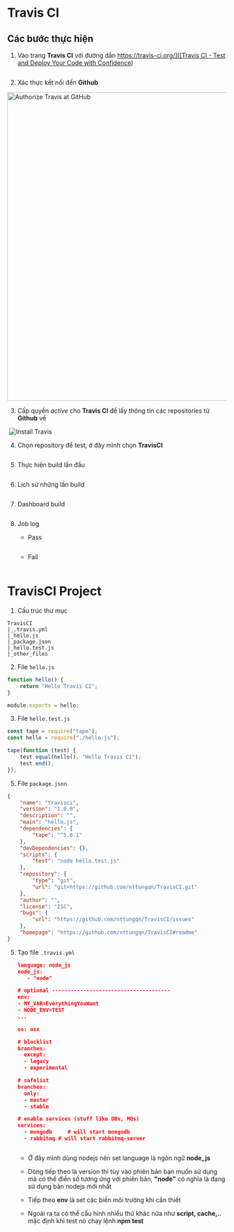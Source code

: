 # Travis CI

## Các bước thực hiện

1. Vào trang **Travis CI** với đường dẫn [https://travis-ci.org/]([Travis CI - Test and Deploy Your Code with Confidence](https://travis-ci.org/))

<img src="./images/2020-12-05-13-05-52-image.png" title="" alt="" data-align="center">

2. Xác thực kết nối đến **Github**

<img title="" src="https://user-images.githubusercontent.com/7784660/42060974-e6384036-7b28-11e8-9aa1-1535dabe0dee.jpg" alt="Authorize Travis at GitHub" data-align="center" width="707">

3. Cấp quyền _active_ cho **Travis CI** để lấy thông tin các repositories từ **Github** về

<img src="./images/2020-12-05-13-16-20-image.png" title="" alt="" data-align="center">

<img src="https://user-images.githubusercontent.com/7784660/42060973-e61fe702-7b28-11e8-8e40-f99e26281750.jpg" title="" alt="Install Travis" data-align="center">

4. Chọn repository để test, ở đây mình chọn **TravisCI**

<img src="./images/2020-12-05-13-21-59-image.png" title="" alt="" data-align="center">

5. Thực hiện build lần đầu

<img src="./images/2020-12-05-14-36-13-image.png" title="" alt="" data-align="center">

6. Lịch sử những lần build
   
   <img src="./images/2020-12-05-14-37-45-image.png" title="" alt="" data-align="center">

7. Dashboard build

<img src="./images/2020-12-05-14-55-16-image.png" title="" alt="" data-align="center">

8. Job log
   
   - Pass
     
     <img title="" src="./images/2020-12-05-14-56-41-image.png" alt="" data-align="center">
   
   - Fail
     
     <img src="./images/2020-12-05-14-57-59-image.png" title="" alt="" data-align="center">

# TravisCI Project

1. Cấu trúc thư mục

```
TravisCI
|_.travis.yml
|_hello.js
|_package.json
|_hello.test.js
|_other_files
```

2. File `hello.js`

```javascript
function hello() {
    return "Hello Travis CI";
}

module.exports = hello;
```

3. File `hello.test.js`

```javascript
const tape = require("tape");
const hello = require("./hello.js");

tape(function (test) {
    test.equal(hello(), "Hello Travis CI");
    test.end();
});
```

5. File `package.json`

```json
{
    "name": "travisci",
    "version": "1.0.0",
    "description": "",
    "main": "hello.js",
    "dependencies": {
        "tape": "^5.0.1"
    },
    "devDependencies": {},
    "scripts": {
        "test": "node hello.test.js"
    },
    "repository": {
        "type": "git",
        "url": "git+https://github.com/nttungqn/TravisCI.git"
    },
    "author": "",
    "license": "ISC",
    "bugs": {
        "url": "https://github.com/nttungqn/TravisCI/issues"
    },
    "homepage": "https://github.com/nttungqn/TravisCI#readme"
}
```

5. Tạo file `.travis.yml`
   
   ```json
   language: node_js
   node_js:
      - "node"
   
   # optional --------------------------------------
   env:
   - MY_VAR=EverythingYouWant
   - NODE_ENV=TEST
   ...
   
   os: osx
   
   # blocklist
   branches:
     except:
     - legacy
     - experimental
   
   # safelist
   branches:
     only:
     - master
     - stable
   
   # enable services (stuff like DBs, MQs)
   services:
     - mongodb     # will start mongodb
     - rabbitmq # will start rabbitmq-server
   
   
   
   ```
   
   - Ở đây mình dùng nodejs nên set language là ngôn ngữ **node_js**
   
   - Dòng tiếp theo là version thì tùy vào phiên bản bạn muốn sử dụng mà có thể điền số tương ứng với phiên bản, **"node"** có nghĩa là đang sử dụng bản nodejs mới nhất
   
   - Tiếp theo **env** là set các biến môi trường khi cần thiết
   
   - Ngoài ra ta có thể cấu hình nhiều thứ khác nữa như **script, cache,..** mặc định khi test nó chạy lệnh **npm test**
